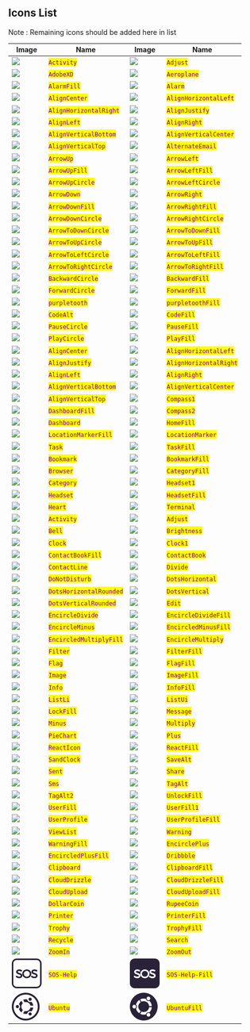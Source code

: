 ## Icons List

Note : Remaining icons should be added here in list

| Image                                   | Name                                                   | Image                                    | Name                                                    |
| --------------------------------------- | ------------------------------------------------------ | ---------------------------------------- | ------------------------------------------------------- |
| ![](./assets/simple/activity.svg)              | <mark style="color:purple;">`Activity`</mark>             | ![](./assets/simple/adjust.svg)             | <mark style="color:purple;">`Adjust`</mark>            | 
| ![](./assets/simple/adobe-xd.svg)              | <mark style="color:purple;">`AdobeXD`</mark>             | ![](./assets/simple/aeroplane.svg)             | <mark style="color:purple;">`Aeroplane`</mark>            |
| ![](./assets/simple/alarm-fill.svg)              | <mark style="color:purple;">`AlarmFill`</mark>             | ![](./assets/simple/alarm.svg)             | <mark style="color:purple;">`Alarm`</mark>            |
| ![](./assets/simple/align-center.svg)              | <mark style="color:purple;">`AlignCenter`</mark>             | ![](./assets/simple/align-horizontal-left.svg)             | <mark style="color:purple;">`AlignHorizontalLeft`</mark>            |
| ![](./assets/simple/align-horizontal-right.svg)              | <mark style="color:purple;">`AlignHorizontalRight`</mark>             | ![](./assets/simple/align-justify.svg)             | <mark style="color:purple;">`AlignJustify`</mark>            |
| ![](./assets/simple/align-left.svg)              | <mark style="color:purple;">`AlignLeft`</mark>             | ![](./assets/simple/align-right.svg)             | <mark style="color:purple;">`AlignRight`</mark>            |
| ![](./assets/simple/align-vertical-bottom.svg)              | <mark style="color:purple;">`AlignVerticalBottom`</mark>             | ![](./assets/simple/align-vertical-center.svg)             | <mark style="color:purple;">`AlignVerticalCenter`</mark>            |
| ![](./assets/simple/align-vertical-top.svg)              | <mark style="color:purple;">`AlignVerticalTop`</mark>             | ![](./assets/simple/alternate-email.svg)             | <mark style="color:purple;">`AlternateEmail`</mark>            |
| ![](./assets/simple/arrow-up.svg)              | <mark style="color:purple;">`ArrowUp`</mark>             | ![](./assets/simple/arrow-left.svg)             | <mark style="color:purple;">`ArrowLeft`</mark>            |
| ![](./assets/simple/simple/arrow-up-fill.svg)         | <mark style="color:purple;">`ArrowUpFill`</mark>         | ![](./assets/simple/simple/arrow-left-fill.svg)        | <mark style="color:purple;">`ArrowLeftFill`</mark>        |
| ![](./assets/simple/arrow-up-circle.svg)       | <mark style="color:purple;">`ArrowUpCircle`</mark>       | ![](./assets/simple/arrow-left-circle.svg)      | <mark style="color:purple;">`ArrowLeftCircle`</mark>      |
| ![](./assets/simple/arrow-down.svg)            | <mark style="color:purple;">`ArrowDown`</mark>           | ![](./assets/simple/arrow-right.svg)            | <mark style="color:purple;">`ArrowRight`</mark>           |
| ![](./assets/simple/arrow-down-fill.svg)       | <mark style="color:purple;">`ArrowDownFill`</mark>       | ![](./assets/simple/arrow-right-fill.svg)       | <mark style="color:purple;">`ArrowRightFill`</mark>       |
| ![](./assets/simple/arrow-down-circle.svg)     | <mark style="color:purple;">`ArrowDownCircle`</mark>     | ![](./assets/simple/arrow-right.svg)            | <mark style="color:purple;">`ArrowRightCircle`</mark>     |
| ![](./assets/simple/arrow-to-down-circle.svg)  | <mark style="color:purple;">`ArrowToDownCircle`</mark>   | ![](./assets/simple/arrow-to-down-fill.svg)     | <mark style="color:purple;">`ArrowToDownFill`</mark>      |
| ![](./assets/simple/arrow-to-up-circle.svg)    | <mark style="color:purple;">`ArrowToUpCircle`</mark>     | ![](./assets/simple/arrow-to-up-fill.svg)       | <mark style="color:purple;">`ArrowToUpFill`</mark>        |
| ![](./assets/simple/arrow-to-left-circle.svg)  | <mark style="color:purple;">`ArrowToLeftCircle`</mark>   | ![](./assets/simple/arrow-to-left-fill.svg)     | <mark style="color:purple;">`ArrowToLeftFill`</mark>      |
| ![](./assets/simple/arrow-to-right-circle.svg) | <mark style="color:purple;">`ArrowToRightCircle`</mark>  | ![](./assets/simple/arrow-to-right-fill.svg)    | <mark style="color:purple;">`ArrowToRightFill`</mark>     |
| ![](./assets/simple/backward-circle.svg)       | <mark style="color:purple;">`BackwardCircle`</mark>      | ![](./assets/simple/backward-fill.svg)          | <mark style="color:purple;">`BackwardFill`</mark>         |
| ![](./assets/simple/forward-circle.svg)        | <mark style="color:purple;">`ForwardCircle`</mark>       | ![](./assets/simple/forward-fill.svg)           | <mark style="color:purple;">`ForwardFill`</mark>          |
| ![](./assets/simple/purpletooth.svg)             | <mark style="color:purple;">`purpletooth`</mark>           | ![](./assets/simple/purpletooth-fill.svg)         | <mark style="color:purple;">`purpletoothFill`</mark>        |
| ![](./assets/simple/code-alt.svg)              | <mark style="color:purple;">`CodeAlt`</mark>             | ![](./assets/simple/code-fill.svg)              | <mark style="color:purple;">`CodeFill`</mark>             |
| ![](./assets/simple/pause-circle.svg)          | <mark style="color:purple;">`PauseCircle`</mark>         | ![](./assets/simple/pause-fill.svg)             | <mark style="color:purple;">`PauseFill`</mark>            |
| ![](./assets/simple/play-circle.svg)           | <mark style="color:purple;">`PlayCircle`</mark>          | ![](./assets/simple/play-fill.svg)              | <mark style="color:purple;">`PlayFill`</mark>             |
| ![](./assets/simple/align-center.svg)          | <mark style="color:purple;">`AlignCenter`</mark>         | ![](./assets/simple/align-horizontal-left.svg)  | <mark style="color:purple;">`AlignHorizontalLeft`</mark>  |
| ![](./assets/simple/align-justify.svg)         | <mark style="color:purple;">`AlignJustify`</mark>        | ![](./assets/simple/align-horizontal-right.svg) | <mark style="color:purple;">`AlignHorizontalRight`</mark> |
| ![](./assets/simple/align-left.svg)            | <mark style="color:purple;">`AlignLeft`</mark>           | ![](./assets/simple/align-right.svg)            | <mark style="color:purple;">`AlignRight`</mark>           |
| ![](./assets/simple/align-vertical-bottom.svg) | <mark style="color:purple;">`AlignVerticalBottom`</mark> | ![](./assets/simple/align-vertical-center.svg)  | <mark style="color:purple;">`AlignVerticalCenter`</mark>  |
| ![](./assets/simple/align-vertical-top.svg)    | <mark style="color:purple;">`AlignVerticalTop`</mark>    | ![](./assets/simple/compass-1.svg)              | <mark style="color:purple;">`Compass1`</mark>             |
| ![](./assets/simple/dashboard-fill.svg)        | <mark style="color:purple;">`DashboardFill`</mark>       | ![](./assets/simple/compass-2.svg)              | <mark style="color:purple;">`Compass2`</mark>             |
| ![](./assets/simple/dashboard.svg)             | <mark style="color:purple;">`Dashboard`</mark>           | ![](./assets/simple/home-fill.svg)              | <mark style="color:purple;">`HomeFill`</mark>             |
| ![](./assets/simple/location-marker-fill.svg)  | <mark style="color:purple;">`LocationMarkerFill`</mark>  | ![](./assets/simple/location-marker.svg)        | <mark style="color:purple;">`LocationMarker`</mark>       |
| ![](./assets/simple/task.svg)                  | <mark style="color:purple;">`Task`</mark>                | ![](./assets/simple/task-fill.svg)              | <mark style="color:purple;">`TaskFill`</mark>             |
| ![](./assets/simple/bookmark.svg)                  | <mark style="color:purple;">`Bookmark`</mark>                | ![](./assets/simple/bookmark-fill.svg)              | <mark style="color:purple;">`BookmarkFill`</mark>             |
| ![](./assets/simple/browser.svg)                  | <mark style="color:purple;">`Browser`</mark>                | ![](./assets/simple/category-fill.svg)              | <mark style="color:purple;">`CategoryFill`</mark>             |
| ![](./assets/simple/category.svg)                  | <mark style="color:purple;">`Category`</mark>                | ![](./assets/simple/headset-1.svg)              | <mark style="color:purple;">`Headset1`</mark>             |
| ![](./assets/simple/headset.svg)                  | <mark style="color:purple;">`Headset`</mark>                | ![](./assets/simple/headset-fill.svg)              | <mark style="color:purple;">`HeadsetFill`</mark>             |
| ![](./assets/simple/heart.svg)                  | <mark style="color:purple;">`Heart`</mark>                | ![](./assets/simple/terminal.svg)              | <mark style="color:purple;">`Terminal`</mark>             |
| ![](./assets/simple/activity.svg)                  | <mark style="color:purple;">`Activity`</mark>                | ![](./assets/simple/adjust.svg)              | <mark style="color:purple;">`Adjust`</mark>             |
| ![](./assets/simple/bell.svg)                  | <mark style="color:purple;">`Bell`</mark>                | ![](./assets/simple/brightness.svg)              | <mark style="color:purple;">`Brightness`</mark>             |
| ![](./assets/simple/clock.svg)                  | <mark style="color:purple;">`Clock`</mark>                | ![](./assets/simple/clock-1.svg)              | <mark style="color:purple;">`Clock1`</mark>             |
| ![](./assets/simple/contact-book-fill.svg)                  | <mark style="color:purple;">`ContactBookFill`</mark>                | ![](./assets/simple/contact-book.svg)              | <mark style="color:purple;">`ContactBook`</mark>             |
| ![](./assets/simple/contact-line.svg)                  | <mark style="color:purple;">`ContactLine`</mark>                | ![](./assets/simple/divide.svg)              | <mark style="color:purple;">`Divide`</mark>             |
| ![](./assets/simple/do-not-disturb.svg)                  | <mark style="color:purple;">`DoNotDisturb`</mark>                | ![](./assets/simple/dots-horizontal.svg)              | <mark style="color:purple;">`DotsHorizontal`</mark>             |
| ![](./assets/simple/dots-horizontal-rounded.svg)                  | <mark style="color:purple;">`DotsHorizontalRounded`</mark>                | ![](./assets/simple/dots-vertical.svg)              | <mark style="color:purple;">`DotsVertical`</mark>             |
| ![](./assets/simple/dots-vertical-rounded.svg)                  | <mark style="color:purple;">`DotsVerticalRounded`</mark>                | ![](./assets/simple/edit.svg)              | <mark style="color:purple;">`Edit`</mark>             |
| ![](./assets/simple/encircle-divide.svg)                  | <mark style="color:purple;">`EncircleDivide`</mark>                | ![](./assets/simple/encircle-divide-fill.svg)              | <mark style="color:purple;">`EncircleDivideFill`</mark>             |
| ![](./assets/simple/encircle-minus.svg)                  | <mark style="color:purple;">`EncircleMinus`</mark>                | ![](./assets/simple/encircled-minus-fill.svg)              | <mark style="color:purple;">`EncircledMinusFill`</mark>             |
| ![](./assets/simple/encircled-multiply-fill.svg)                  | <mark style="color:purple;">`EncircledMultiplyFill`</mark>                | ![](./assets/simple/encircle-multiply.svg)              | <mark style="color:purple;">`EncircleMultiply`</mark>             |
| ![](./assets/simple/filter.svg)                  | <mark style="color:purple;">`Filter`</mark>                | ![](./assets/simple/filter-fill.svg)              | <mark style="color:purple;">`FilterFill`</mark>             |
| ![](./assets/simple/flag.svg)                  | <mark style="color:purple;">`Flag`</mark>                | ![](./assets/simple/flag-fill.svg)              | <mark style="color:purple;">`FlagFill`</mark>             |
| ![](./assets/simple/image.svg)                  | <mark style="color:purple;">`Image`</mark>                | ![](./assets/simple/image-fill.svg)              | <mark style="color:purple;">`ImageFill`</mark>             |
| ![](./assets/simple/info.svg)                  | <mark style="color:purple;">`Info`</mark>                | ![](./assets/simple/info-fill.svg)              | <mark style="color:purple;">`InfoFill`</mark>             |
| ![](./assets/simple/list-li.svg)                  | <mark style="color:purple;">`ListLi`</mark>                | ![](./assets/simple/list-ui.svg)              | <mark style="color:purple;">`ListUi`</mark>             |
| ![](./assets/simple/lock-fill.svg)                  | <mark style="color:purple;">`LockFill`</mark>                | ![](./assets/simple/message.svg)              | <mark style="color:purple;">`Message`</mark>             |
| ![](./assets/simple/minux.svg)                  | <mark style="color:purple;">`Minus`</mark>                | ![](./assets/simple/multiply.svg)              | <mark style="color:purple;">`Multiply`</mark>             |
| ![](./assets/simple/pie-chart.svg)                  | <mark style="color:purple;">`PieChart`</mark>                | ![](./assets/simple/plus.svg)              | <mark style="color:purple;">`Plus`</mark>             |
| ![](./assets/simple/react-icon.svg)                  | <mark style="color:purple;">`ReactIcon`</mark>                | ![](./assets/simple/react-fill.svg)              | <mark style="color:purple;">`ReactFill`</mark>             |
| ![](./assets/simple/sand-clock.svg)                  | <mark style="color:purple;">`SandClock`</mark>                | ![](./assets/simple/save-alt.svg)              | <mark style="color:purple;">`SaveAlt`</mark>             |
| ![](./assets/simple/sent.svg)                  | <mark style="color:purple;">`Sent`</mark>                | ![](./assets/simple/share.svg)              | <mark style="color:purple;">`Share`</mark>             |
| ![](./assets/simple/sms.svg)                  | <mark style="color:purple;">`Sms`</mark>                | ![](./assets/simple/tag-alt.svg)              | <mark style="color:purple;">`TagAlt`</mark>             |
| ![](./assets/simple/tag-alt-2.svg)                  | <mark style="color:purple;">`TagAlt2`</mark>                | ![](./assets/simple/unlock-fill.svg)              | <mark style="color:purple;">`UnlockFill`</mark>             |
| ![](./assets/simple/user-fill.svg)                  | <mark style="color:purple;">`UserFill`</mark>                | ![](./assets/simple/user-fill-1.svg)              | <mark style="color:purple;">`UserFill1`</mark>             |
| ![](./assets/simple/user-profile.svg)                  | <mark style="color:purple;">`UserProfile`</mark>                | ![](./assets/simple/user-profile-fill.svg)              | <mark style="color:purple;">`UserProfileFill`</mark>             |
| ![](./assets/simple/view-list.svg)                  | <mark style="color:purple;">`ViewList`</mark>                | ![](./assets/simple/warning.svg)              | <mark style="color:purple;">`Warning`</mark>             |
| ![](./assets/simple/warning-fill.svg)                  | <mark style="color:purple;">`WarningFill`</mark>                | ![](./assets/simple/encircle-plus.svg)              | <mark style="color:purple;">`EncirclePlus`</mark>             |
| ![](./assets/simple/encircled-plus-fill.svg)                  | <mark style="color:purple;">`EncircledPlusFill`</mark>                | ![](./assets/simple/dribbble.svg)              | <mark style="color:purple;">`Dribbble`</mark>             |
| ![](./assets/simple/clipboard.svg)                  | <mark style="color:purple;">`Clipboard`</mark>                | ![](./assets/simple/clipboard-fill.svg)              | <mark style="color:purple;">`ClipboardFill`</mark>             |
| ![](./assets/simple/cloud-drizzle.svg)                  | <mark style="color:purple;">`CloudDrizzle`</mark>                | ![](./assets/simple/cloud-drizzle-fill.svg)              | <mark style="color:purple;">`CloudDrizzleFill`</mark>             |
| ![](./assets/simple/cloud-upload.svg)                  | <mark style="color:purple;">`CloudUpload`</mark>                | ![](./assets/simple/cloud-upload-fill.svg)              | <mark style="color:purple;">`CloudUploadFill`</mark>             |
| ![](./assets/simple/dollar-coin.svg)                  | <mark style="color:purple;">`DollarCoin`</mark>                | ![](./assets/simple/rupee-coin.svg)              | <mark style="color:purple;">`RupeeCoin`</mark>             |
| ![](./assets/simple/printer.svg)                  | <mark style="color:purple;">`Printer`</mark>                | ![](./assets/simple/printer-fill.svg)              | <mark style="color:purple;">`PrinterFill`</mark>             |
| ![](./assets/simple/trophy.svg)                  | <mark style="color:purple;">`Trophy`</mark>                | ![](./assets/simple/trophy-fill.svg)              | <mark style="color:purple;">`TrophyFill`</mark>             |
| ![](./assets/simple/recycle.svg)                  | <mark style="color:purple;">`Recycle`</mark>                | ![](./assets/simple/search.svg)              | <mark style="color:purple;">`Search`</mark>             |
| ![](./assets/simple/zoom-in.svg)                  | <mark style="color:purple;">`ZoomIn`</mark>                | ![](./assets/simple/zoom-out.svg)              | <mark style="color:purple;">`ZoomOut`</mark>             |
| ![](./assets/simple/sos-help.svg)                  | <mark style="color:purple;">`SOS-Help`</mark>                | ![](./assets/simple/sos-help-fill.svg)              | <mark style="color:purple;">`SOS-Help-Fill`</mark>             |
| ![](./assets/simple/ubuntu.svg)                  | <mark style="color:purple;">`Ubuntu`</mark>                | ![](./assets/simple/ubuntu-fill.svg)              | <mark style="color:purple;">`UbuntuFill`</mark>             |

